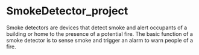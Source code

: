 # SmokeDetector_project
Smoke detectors are devices that detect smoke and alert occupants of a building or home to the presence of a potential fire. The basic function of a smoke detector is to sense smoke and trigger an alarm to warn people of a fire.
